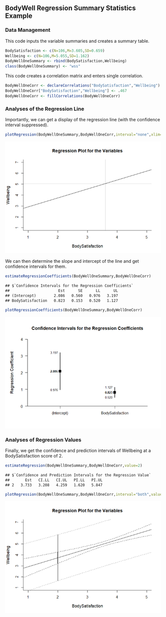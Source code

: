 
## BodyWell Regression Summary Statistics Example

### Data Management

This code inputs the variable summaries and creates a summary table.

```r
BodySatisfaction <- c(N=106,M=3.605,SD=0.659)
Wellbeing <- c(N=106,M=5.055,SD=1.162)
BodyWellOneSummary <- rbind(BodySatisfaction,Wellbeing)
class(BodyWellOneSummary) <- "wss"
```

This code creates a correlation matrix and enters single correlation.

```r
BodyWellOneCorr <- declareCorrelations("BodySatisfaction","Wellbeing")
BodyWellOneCorr["BodySatisfaction","Wellbeing"] <- .467
BodyWellOneCorr <- fillCorrelations(BodyWellOneCorr)
```

### Analyses of the Regression Line

Importantly, we can get a display of the regression line (with the confidence interval suppressed).

```r
plotRegression(BodyWellOneSummary,BodyWellOneCorr,interval="none",xlim=c(1,5),ylim=c(1,7),cross=TRUE)
```

![](figures/Regression-Summary-Model-1.png)<!-- -->

We can then determine the slope and intercept of the line and get confidence intervals for them.

```r
estimateRegressionCoefficients(BodyWellOneSummary,BodyWellOneCorr)
```

```
## $`Confidence Intervals for the Regression Coefficients`
##                      Est      SE      LL      UL
## (Intercept)        2.086   0.560   0.976   3.197
## BodySatisfaction   0.823   0.153   0.520   1.127
```

```r
plotRegressionCoefficients(BodyWellOneSummary,BodyWellOneCorr)
```

![](figures/Regression-Summary-Coefficients-1.png)<!-- -->

### Analyses of Regression Values

Finally, we get the confidence and prediction intervals of Wellbeing at a BodySatisfaction score of 2.

```r
estimateRegression(BodyWellOneSummary,BodyWellOneCorr,value=2)
```

```
## $`Confidence and Prediction Intervals for the Regression Value`
##       Est   CI.LL   CI.UL   PI.LL   PI.UL
## 2   3.733   3.208   4.259   1.620   5.847
```

```r
plotRegression(BodyWellOneSummary,BodyWellOneCorr,interval="both",value=2,xlim=c(1,5),ylim=c(1,7),values=FALSE)
```

![](figures/Regression-Summary-Value-1.png)<!-- -->
